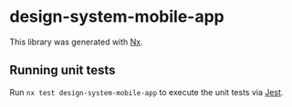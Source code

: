 # design-system-mobile-app

This library was generated with [Nx](https://nx.dev).

## Running unit tests

Run `nx test design-system-mobile-app` to execute the unit tests via [Jest](https://jestjs.io).

